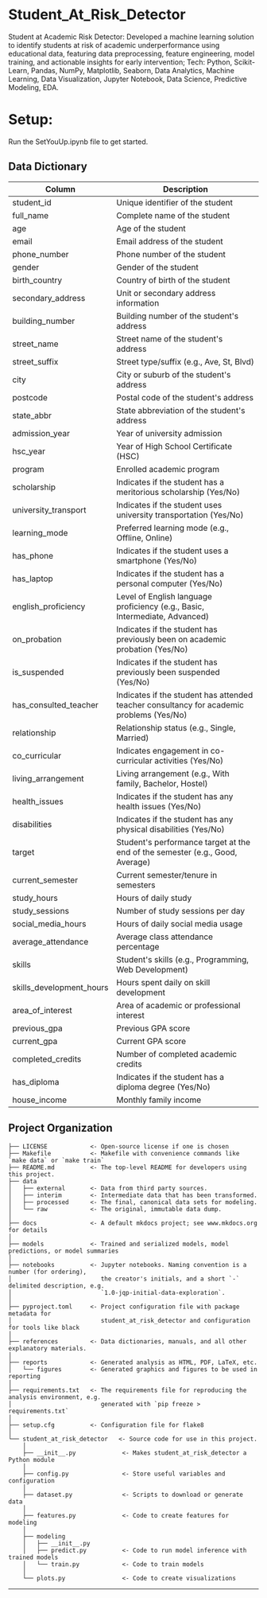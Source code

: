 # Student_At_Risk_Detector


Student at Academic Risk Detector: Developed a machine learning solution to identify students at risk of academic underperformance using educational data, featuring data preprocessing, feature engineering, model training, and actionable insights for early intervention; Tech: Python, Scikit-Learn, Pandas, NumPy, Matplotlib, Seaborn, Data Analytics, Machine Learning, Data Visualization, Jupyter Notebook, Data Science, Predictive Modeling, EDA.
# Setup:
Run the SetYouUp.ipynb file to get started.
## Data Dictionary

| Column                   | Description                                                                                  |
|--------------------------|----------------------------------------------------------------------------------------------|
| student_id               | Unique identifier of the student                                                             |
| full_name                | Complete name of the student                                                                 |
| age                      | Age of the student                                                                           |
| email                    | Email address of the student                                                                 |
| phone_number             | Phone number of the student                                                                  |
| gender                   | Gender of the student                                                                        |
| birth_country            | Country of birth of the student                                                              |
| secondary_address        | Unit or secondary address information                                                        |
| building_number          | Building number of the student's address                                                     |
| street_name              | Street name of the student's address                                                         |
| street_suffix            | Street type/suffix (e.g., Ave, St, Blvd)                                                     |
| city                     | City or suburb of the student's address                                                      |
| postcode                 | Postal code of the student's address                                                         |
| state_abbr               | State abbreviation of the student's address                                                  |
| admission_year           | Year of university admission                                                                 |
| hsc_year                 | Year of High School Certificate (HSC)                                                        |
| program                  | Enrolled academic program                                                                    |
| scholarship              | Indicates if the student has a meritorious scholarship (Yes/No)                             |
| university_transport     | Indicates if the student uses university transportation (Yes/No)                             |
| learning_mode            | Preferred learning mode (e.g., Offline, Online)                                              |
| has_phone                | Indicates if the student uses a smartphone (Yes/No)                                          |
| has_laptop               | Indicates if the student has a personal computer (Yes/No)                                    |
| english_proficiency      | Level of English language proficiency (e.g., Basic, Intermediate, Advanced)                  |
| on_probation             | Indicates if the student has previously been on academic probation (Yes/No)                  |
| is_suspended             | Indicates if the student has previously been suspended (Yes/No)                              |
| has_consulted_teacher    | Indicates if the student has attended teacher consultancy for academic problems (Yes/No)     |
| relationship             | Relationship status (e.g., Single, Married)                                                  |
| co_curricular            | Indicates engagement in co-curricular activities (Yes/No)                                    |
| living_arrangement       | Living arrangement (e.g., With family, Bachelor, Hostel)                                     |
| health_issues            | Indicates if the student has any health issues (Yes/No)                                      |
| disabilities             | Indicates if the student has any physical disabilities (Yes/No)                              |
| target                   | Student's performance target at the end of the semester (e.g., Good, Average)                |
| current_semester         | Current semester/tenure in semesters                                                         |
| study_hours              | Hours of daily study                                                                         |
| study_sessions           | Number of study sessions per day                                                             |
| social_media_hours       | Hours of daily social media usage                                                            |
| average_attendance       | Average class attendance percentage                                                           |
| skills                   | Student's skills (e.g., Programming, Web Development)                                        |
| skills_development_hours | Hours spent daily on skill development                                                       |
| area_of_interest         | Area of academic or professional interest                                                    |
| previous_gpa             | Previous GPA score                                                                           |
| current_gpa              | Current GPA score                                                                            |
| completed_credits        | Number of completed academic credits                                                         |
| has_diploma              | Indicates if the student has a diploma degree (Yes/No)                                      |
| house_income             | Monthly family income                                                                        |
## Project Organization

```
├── LICENSE            <- Open-source license if one is chosen
├── Makefile           <- Makefile with convenience commands like `make data` or `make train`
├── README.md          <- The top-level README for developers using this project.
├── data
│   ├── external       <- Data from third party sources.
│   ├── interim        <- Intermediate data that has been transformed.
│   ├── processed      <- The final, canonical data sets for modeling.
│   └── raw            <- The original, immutable data dump.
│
├── docs               <- A default mkdocs project; see www.mkdocs.org for details
│
├── models             <- Trained and serialized models, model predictions, or model summaries
│
├── notebooks          <- Jupyter notebooks. Naming convention is a number (for ordering),
│                         the creator's initials, and a short `-` delimited description, e.g.
│                         `1.0-jqp-initial-data-exploration`.
│
├── pyproject.toml     <- Project configuration file with package metadata for 
│                         student_at_risk_detector and configuration for tools like black
│
├── references         <- Data dictionaries, manuals, and all other explanatory materials.
│
├── reports            <- Generated analysis as HTML, PDF, LaTeX, etc.
│   └── figures        <- Generated graphics and figures to be used in reporting
│
├── requirements.txt   <- The requirements file for reproducing the analysis environment, e.g.
│                         generated with `pip freeze > requirements.txt`
│
├── setup.cfg          <- Configuration file for flake8
│
└── student_at_risk_detector   <- Source code for use in this project.
    │
    ├── __init__.py             <- Makes student_at_risk_detector a Python module
    │
    ├── config.py               <- Store useful variables and configuration
    │
    ├── dataset.py              <- Scripts to download or generate data
    │
    ├── features.py             <- Code to create features for modeling
    │
    ├── modeling                
    │   ├── __init__.py 
    │   ├── predict.py          <- Code to run model inference with trained models          
    │   └── train.py            <- Code to train models
    │
    └── plots.py                <- Code to create visualizations
```

--------

